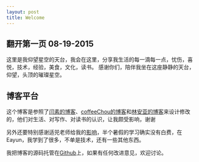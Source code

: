 ```yaml
---
layout: post
title: Welcome
---
```


## 翻开第一页  08-19-2015

这里是我仰望星空的天台，我会在这里，分享我生活的每一滴每一点，忧伤，喜悦，技术，经验，美食，文化，读书。
感谢你们，陪伴我坐在这座静静的天台，仰望，头顶的璀璨星空。

## 博客平台

这个博客是参照了[闫素的博客](http://yansu.org/)、[coffeeChou的博客](http://coffeechou.github.io/)和[林安亚的博客](http://painterlin.com/)来设计修改的，他们对生活、对写作、对读书的认识，让我颇受影响，谢谢

另外还要特别感谢适兕老师给我的[影响](http://www.ocselected.org/planet/)，半个暑假的学习确实没有白费，在Eayun，我学到了很多，不单是技术，还有一些其他东西。

我把博客的源码托管在[Github](https://github.com/NumerHero/NumerHero.github.io)上，如果有任何改进意见，欢迎讨论。









